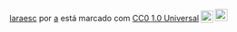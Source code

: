 <p xmlns:cc="http://creativecommons.org/ns#" xmlns:dct="http://purl.org/dc/terms/"><a property="dct:title" rel="cc :attributionURL" href="https://github.com/laraesc/laraesc">laraesc</a> por <a rel="cc:attributionURL dct:creator" property="cc:attributionName" href="https:/ /github.com/laraesc/laraesc">a</a> está marcado com <a href="https://creativecommons.org/publicdomain/zero/1.0/?ref=chooser-v1" target="_blank" rel ="license noopener noreferrer" style="display:inline-block;">CC0 1.0 Universal<img style="height:22px!important;margin-left:3px;vertical-align:text-bottom;" src="https://mirrors.creativecommons.org/presskit/icons/cc.svg?ref=chooser-v1" alt=""><img style="height:22px!important;margin-left:3px;vertical -align:texto inferior;" src="https://mirrors.creativecommons.org/presskit/icons/zero.svg?ref=chooser-v1" alt=""></a></p>
